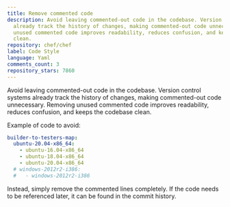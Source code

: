 ```yaml
---
title: Remove commented code
description: Avoid leaving commented-out code in the codebase. Version control systems
  already track the history of changes, making commented-out code unnecessary. Removing
  unused commented code improves readability, reduces confusion, and keeps the codebase
  clean.
repository: chef/chef
label: Code Style
language: Yaml
comments_count: 3
repository_stars: 7860
---
```


Avoid leaving commented-out code in the codebase. Version control systems already track the history of changes, making commented-out code unnecessary. Removing unused commented code improves readability, reduces confusion, and keeps the codebase clean.

Example of code to avoid:
```yaml
builder-to-testers-map:
  ubuntu-20.04-x86_64:
    - ubuntu-16.04-x86_64
    - ubuntu-18.04-x86_64
    - ubuntu-20.04-x86_64
  # windows-2012r2-i386:
  #   - windows-2012r2-i386
```

Instead, simply remove the commented lines completely. If the code needs to be referenced later, it can be found in the commit history.
